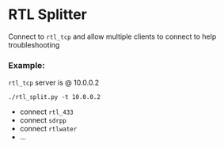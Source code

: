 # RTL Splitter

Connect to `rtl_tcp` and allow multiple clients to connect to help troubleshooting

### Example:

`rtl_tcp` server is @ 10.0.0.2

```
./rtl_split.py -t 10.0.0.2
```

* connect `rtl_433`
* connect `sdrpp`
* connect `rtlwater`
* ...